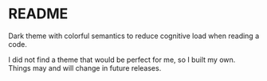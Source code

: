 # README

Dark theme with colorful semantics to reduce cognitive load when reading a code.

I did not find a theme that would be perfect for me, so I built my own. 
Things may and will change in future releases.